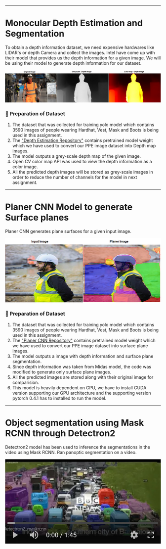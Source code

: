 **********************************************************************************************************************
# **Monocular Depth Estimation and Segmentation** 
To obtain a depth information dataset, we need expensive hardwares like LIDAR's or depth Camera and collect the images. Intel have come up with their model that provides us the depth information for a given image. We will be using their model to generate depth information for our dataset.

![](Images/MonocularDepth.png)     

### **:small_orange_diamond: Preparation of Dataset**
1. The dataset that was collected for training yolo model which contains 3590 images of people wearing Hardhat, Vest, Mask and Boots is being used in this assignment.
2. The ["Depth Estimation Repository"](https://github.com/intel-isl/MiDaS) contains pretrained model weight which we have used to convert our PPE image dataset into Depth map images.
3. The model outputs a grey-scale depth map of the given image. 
4. Open CV color map API was used to view the depth information as a color image. 
5. All the predicted depth images will be stored as grey-scale images in order to reduce the number of channels for the model in next assignment.
**********************************************************************************************************************
# **Planer CNN Model to generate Surface planes** 
Planer CNN generates plane surfaces for a given input image.

![](Images/PlaneImage.png)   

### **:small_orange_diamond: Preparation of Dataset**
1. The dataset that was collected for training yolo model which contains 3590 images of people wearing Hardhat, Vest, Mask and Boots is being used in this assignment.
2. The ["Planer CNN Repository"](https://github.com/NVlabs/planercnn) contains pretrained model weight which we have used to convert our PPE image dataset into surface plane images.
3. The model outputs a image with depth information and surface plane segmentation. 
4. Since depth information was taken from Midas model, the code was modified to generate only surface plane images. 
5. All the predicted images are stored along with their original image for comparision.
6. This model is heavily dependent on GPU, we have to install CUDA version supporting our GPU architecture and the supporting version pytorch 0.4.1 has to installed to run the model.

**********************************************************************************************************************
# **Object segmentation using Mask RCNN through Detectron2** 

Detectron2 model has been used to inference the segmentations in the video using Mask RCNN. Ran panoptic segmentation on a video.

[![IMAGE ALT TEXT](Images/Detectron2.png)](https://www.youtube.com/watch?v=zQuygxwjMy0&feature=youtu.be "Video Title")
